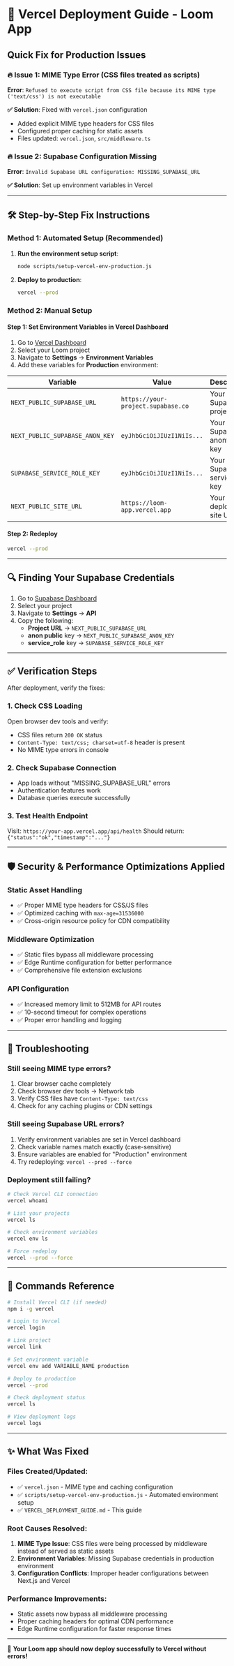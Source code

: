 # 🚀 Vercel Deployment Guide - Loom App

## Quick Fix for Production Issues

### 🔥 **Issue 1: MIME Type Error (CSS files treated as scripts)**
**Error**: `Refused to execute script from CSS file because its MIME type ('text/css') is not executable`

**✅ Solution**: Fixed with `vercel.json` configuration
- Added explicit MIME type headers for CSS files
- Configured proper caching for static assets
- Files updated: `vercel.json`, `src/middleware.ts`

### 🔥 **Issue 2: Supabase Configuration Missing**
**Error**: `Invalid Supabase URL configuration: MISSING_SUPABASE_URL`

**✅ Solution**: Set up environment variables in Vercel

---

## 🛠️ Step-by-Step Fix Instructions

### **Method 1: Automated Setup (Recommended)**

1. **Run the environment setup script**:
   ```bash
   node scripts/setup-vercel-env-production.js
   ```

2. **Deploy to production**:
   ```bash
   vercel --prod
   ```

### **Method 2: Manual Setup**

#### **Step 1: Set Environment Variables in Vercel Dashboard**

1. Go to [Vercel Dashboard](https://vercel.com/dashboard)
2. Select your Loom project
3. Navigate to **Settings** → **Environment Variables**
4. Add these variables for **Production** environment:

| Variable | Value | Description |
|----------|-------|-------------|
| `NEXT_PUBLIC_SUPABASE_URL` | `https://your-project.supabase.co` | Your Supabase project URL |
| `NEXT_PUBLIC_SUPABASE_ANON_KEY` | `eyJhbGciOiJIUzI1NiIs...` | Your Supabase anonymous key |
| `SUPABASE_SERVICE_ROLE_KEY` | `eyJhbGciOiJIUzI1NiIs...` | Your Supabase service role key |
| `NEXT_PUBLIC_SITE_URL` | `https://loom-app.vercel.app` | Your deployed site URL |

#### **Step 2: Redeploy**

```bash
vercel --prod
```

---

## 🔍 Finding Your Supabase Credentials

1. Go to [Supabase Dashboard](https://supabase.com/dashboard)
2. Select your project
3. Navigate to **Settings** → **API**
4. Copy the following:
   - **Project URL** → `NEXT_PUBLIC_SUPABASE_URL`
   - **anon public** key → `NEXT_PUBLIC_SUPABASE_ANON_KEY`
   - **service_role** key → `SUPABASE_SERVICE_ROLE_KEY`

---

## ✅ Verification Steps

After deployment, verify the fixes:

### **1. Check CSS Loading**
Open browser dev tools and verify:
- CSS files return `200 OK` status
- `Content-Type: text/css; charset=utf-8` header is present
- No MIME type errors in console

### **2. Check Supabase Connection**
- App loads without "MISSING_SUPABASE_URL" errors
- Authentication features work
- Database queries execute successfully

### **3. Test Health Endpoint**
Visit: `https://your-app.vercel.app/api/health`
Should return: `{"status":"ok","timestamp":"..."}`

---

## 🛡️ Security & Performance Optimizations Applied

### **Static Asset Handling**
- ✅ Proper MIME type headers for CSS/JS files
- ✅ Optimized caching with `max-age=31536000`
- ✅ Cross-origin resource policy for CDN compatibility

### **Middleware Optimization**
- ✅ Static files bypass all middleware processing
- ✅ Edge Runtime configuration for better performance
- ✅ Comprehensive file extension exclusions

### **API Configuration**
- ✅ Increased memory limit to 512MB for API routes
- ✅ 10-second timeout for complex operations
- ✅ Proper error handling and logging

---

## 🐛 Troubleshooting

### **Still seeing MIME type errors?**
1. Clear browser cache completely
2. Check browser dev tools → Network tab
3. Verify CSS files have `Content-Type: text/css`
4. Check for any caching plugins or CDN settings

### **Still seeing Supabase URL errors?**
1. Verify environment variables are set in Vercel dashboard
2. Check variable names match exactly (case-sensitive)
3. Ensure variables are enabled for "Production" environment
4. Try redeploying: `vercel --prod --force`

### **Deployment still failing?**
```bash
# Check Vercel CLI connection
vercel whoami

# List your projects
vercel ls

# Check environment variables
vercel env ls

# Force redeploy
vercel --prod --force
```

---

## 📱 Commands Reference

```bash
# Install Vercel CLI (if needed)
npm i -g vercel

# Login to Vercel
vercel login

# Link project
vercel link

# Set environment variable
vercel env add VARIABLE_NAME production

# Deploy to production
vercel --prod

# Check deployment status
vercel ls

# View deployment logs
vercel logs
```

---

## ✨ What Was Fixed

### **Files Created/Updated**:
- ✅ `vercel.json` - MIME type and caching configuration
- ✅ `scripts/setup-vercel-env-production.js` - Automated environment setup
- ✅ `VERCEL_DEPLOYMENT_GUIDE.md` - This guide

### **Root Causes Resolved**:
1. **MIME Type Issue**: CSS files were being processed by middleware instead of served as static assets
2. **Environment Variables**: Missing Supabase credentials in production environment
3. **Configuration Conflicts**: Improper header configurations between Next.js and Vercel

### **Performance Improvements**:
- Static assets now bypass all middleware processing
- Proper caching headers for optimal CDN performance  
- Edge Runtime configuration for faster response times

---

🎉 **Your Loom app should now deploy successfully to Vercel without errors!**